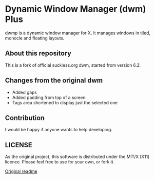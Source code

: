# Dynamic Window Manager (dwm) Plus

dwmp is a dynamic window manager for X. It manages windows in tiled, monocle and floating layouts.

## About this repository

This is a fork of official suckless.org dwm, started from version 6.2.

## Changes from the original dwm

- Added gaps
- Added padding from top of a screen
- Tags area shortened to display just the selected one

## Contribution

I would be happy if anyone wants to help developing.

## LICENSE

As the original project, this software is distributed under the MIT/X (X11) licence.
Please feel free to use for your own, or fork it.

[Original readme](README.suckless)
